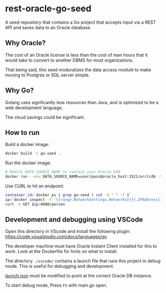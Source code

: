 # rest-oracle-go-seed
A seed repository that contains a Go project that accepts input via a REST API and saves data to an Oracle database.

## Why Oracle?
The cost of an Oracle license is less than the cost of man hours that it would take to convert to another DBMS for most organizations. 

That being said, this seed moduralizes the data access module to make moving to Postgres or SQL server simple. 

## Why Go?
Golang uses signficantly less resources than Java, and is optimized to be a web development language.

The cloud savings could be significant.

## How to run

Build a docker image:

```bash
docker build -t go-seed .
```

Run the docker image:
```bash
# Modify DATA_SOURCE_NAME to contain your Oracle DSN
docker run --env DATA_SOURCE_NAME=user/pass@oracle_host:1521/orclcdb -t go-seed
```

Use CURL to hit an endpoint:
```bash
container_id=`docker ps | grep go-seed | cut -d " " -f 1`
ip=`docker inspect -f '{{range.NetworkSettings.Networks}}{{.IPAddress}}{{end}}' $container_id`
curl -X GET $ip:8080/person
```

## Development and debugging using VSCode

Open this directory in VScode and install the following plugin: https://code.visualstudio.com/docs/languages/go

The developer machine must have Oracle Instant Client installed for this to work. Look at the Dockerfile for hints on what to install.

The directory `./vscode/` contains a launch file that runs this project in debug mode. This is useful for debugging and development. 

[launch.json](https://github.com/spardue/rest-oracle-go-seed/blob/main/.vscode/launch.json) must be modified to point at the correct Oracle DB instance.

To start debug mode, Press `F5` with main.go open.




